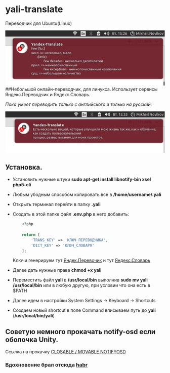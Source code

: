 # yali-translate
Переводчик для Ubuntu(Linux)

![YaLi-Translate One Word](https://github.com/mikenovikov/yali-translate/blob/master/resources/example-word.jpg)
##Небольшой онлайн-переводчик, для линукса.
Использует сервисы Яндекс.Переводчик и Яндекс.Словарь.

*Пока умеет переводить только с английского и только на русский.*

![YaLi-Translate Sentence Word](https://github.com/mikenovikov/yali-translate/blob/master/resources/example-sentence.jpg)


## Установка.
- Установить нужные штуки **sudo apt-get install libnotify-bin xsel php5-cli**
- Любым убодным способом копировать все в **/home/username/.yali**
- Открыть терминал перейти в папку **.yali**
- Создать в этой папке файл **.env.php** в него добавить:

	```php
		<?php

		return [
			'TRANS_KEY' => 'КЛЮЧ_ПЕРЕВОДЧИКА',
			'DICT_KEY' => 'КЛЮЧ_СЛОВАРЯ'
		];
	```
	Ключи генерируем тут [Яндек.Перевочик](https://tech.yandex.ru/keys/get/?service=trnsl) и тут
	[Яндекс.Словарь](https://tech.yandex.ru/keys/get/?service=dict)
- Далее дать нужные права **chmod +x yali**
- Переместить файл **yali** в **/usr/local/bin** выполнив **sudo mv yali /usr/local/bin** или в любую другую, при условии что она есть в $PATH
- Далее идем в настройки System Settings -> Keyboard -> Shortcuts
- Создаем новый shortcut в поле Command вписываем путь до **yali** (**/usr/local/bin/yali**)

## Советую немного прокачать notify-osd если оболочка Unity.
Ссылка на прокачку [CLOSABLE / MOVABLE NOTIFYOSD ](http://www.webupd8.org/2012/06/closable-movable-notifyosd.html)

### Вдохновение брал отсюда [habr](http://habrahabr.ru/post/137215/)
